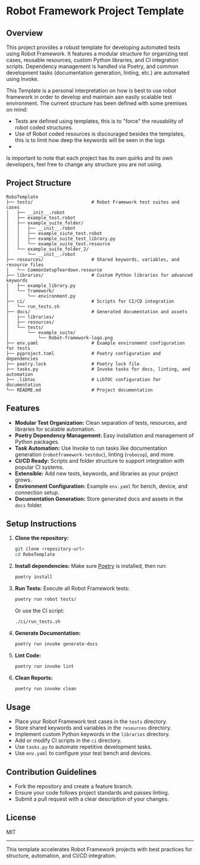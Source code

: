 # Robot Framework Project Template

## Overview
This project provides a robust template for developing automated tests using Robot Framework. It features a modular structure for organizing test cases, reusable resources, custom Python libraries, and CI integration scripts. Dependency management is handled via Poetry, and common development tasks (documentation generation, linting, etc.) are automated using Invoke.

This Template is a personal interpretation on how is best to use robot framework in order to develop and maintain aan easily scalable test environment.
The current structure has been defined with some premises on mind:
- Tests are defined using templates, this is to "force" the reusability of robot coded structures.
- Use of Robot coded resources is discouraged besides the templates, this is to limit how deep the keywords will be seen in the logs
- 

Is important to note that each project has its own quirks and its own developers, feel free to change any structure you are not using.

## Project Structure

```
RoboTemplate
├── tests/                      # Robot Framework test suites and cases
│   ├── __init__.robot
│   ├── example_test.robot
│   ├── example_suite_folder/
│   │   ├── __init__.robot
│   │   ├── example_siute_test.robot
│   │   ├── example_suite_test_library.py
│   │   └── example_suite_test.resource
│   └── example_suite_folder_2/
│       └── __init__.robot
├── resources/                  # Shared keywords, variables, and resource files
│   └── CommonSetupTeardown.resource
├── libraries/                  # Custom Python libraries for advanced keywords
│   ├── example_library.py
│   └── framework/
│       └── environment.py
├── ci/                         # Scripts for CI/CD integration
│   └── run_tests.sh
├── docs/                       # Generated documentation and assets
│   ├── libraries/
│   ├── resources/
│   └── tests/
│       └── example_suite/
│           └── Robot-framework-logo.png
├── env.yaml                    # Example environment configuration for tests
├── pyproject.toml              # Poetry configuration and dependencies
├── poetry.lock                 # Poetry lock file
├── tasks.py                    # Invoke tasks for docs, linting, and automation
├── .libtoc                     # LibTOC configuration for documentation
└── README.md                   # Project documentation
```

## Features

- **Modular Test Organization:** Clean separation of tests, resources, and libraries for scalable automation.
- **Poetry Dependency Management:** Easy installation and management of Python packages.
- **Task Automation:** Use Invoke to run tasks like documentation generation (`robotframework-testdoc`), linting (`robocop`), and more.
- **CI/CD Ready:** Scripts and folder structure to support integration with popular CI systems.
- **Extensible:** Add new tests, keywords, and libraries as your project grows.
- **Environment Configuration:** Example `env.yaml` for bench, device, and connection setup.
- **Documentation Generation:** Store generated docs and assets in the `docs` folder.

## Setup Instructions

1. **Clone the repository:**
   ```sh
   git clone <repository-url>
   cd RoboTemplate
   ```

2. **Install dependencies:**
   Make sure [Poetry](https://python-poetry.org/) is installed, then run:
   ```sh
   poetry install
   ```

3. **Run Tests:**
   Execute all Robot Framework tests:
   ```sh
   poetry run robot tests/
   ```
   Or use the CI script:
   ```sh
   ./ci/run_tests.sh
   ```

4. **Generate Documentation:**
   ```sh
   poetry run invoke generate-docs
   ```

5. **Lint Code:**
   ```sh
   poetry run invoke lint
   ```

6. **Clean Reports:**
   ```sh
   poetry run invoke clean
   ```

## Usage

- Place your Robot Framework test cases in the `tests` directory.
- Store shared keywords and variables in the `resources` directory.
- Implement custom Python keywords in the `libraries` directory.
- Add or modify CI scripts in the `ci` directory.
- Use `tasks.py` to automate repetitive development tasks.
- Use `env.yaml` to configure your test bench and devices.

## Contribution Guidelines

- Fork the repository and create a feature branch.
- Ensure your code follows project standards and passes linting.
- Submit a pull request with a clear description of your changes.

## License

MIT

---

This template accelerates Robot Framework projects with best practices for structure, automation, and CI/CD integration.
